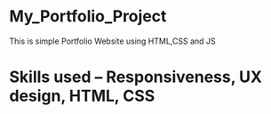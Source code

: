# My_Portfolio_Project
This is simple Portfolio Website using HTML,CSS and JS 
# Skills used – Responsiveness, UX design, HTML, CSS
